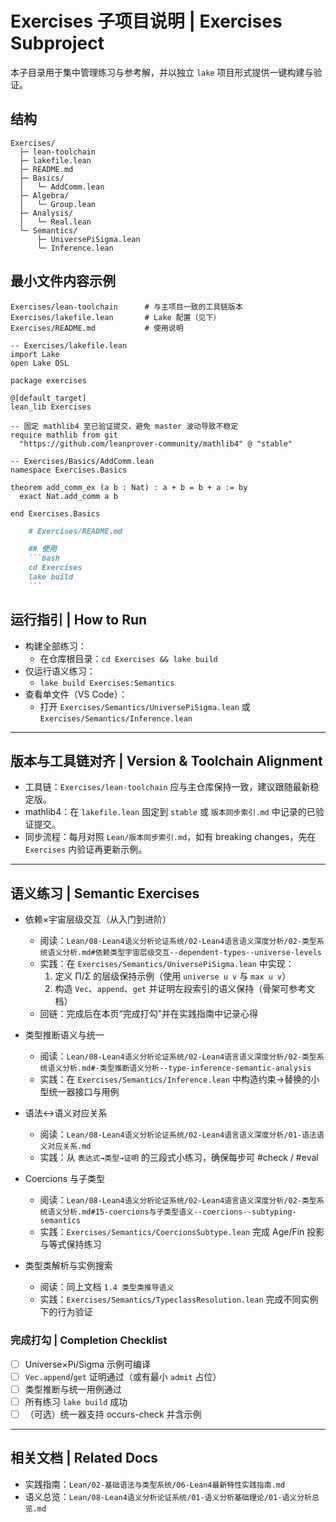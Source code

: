 # Exercises 子项目说明 | Exercises Subproject

本子目录用于集中管理练习与参考解，并以独立 `lake` 项目形式提供一键构建与验证。

## 结构

```text
Exercises/
  ├─ lean-toolchain
  ├─ lakefile.lean
  ├─ README.md
  ├─ Basics/
  │   └─ AddComm.lean
  ├─ Algebra/
  │   └─ Group.lean
  ├─ Analysis/
  │   └─ Real.lean
  └─ Semantics/
      ├─ UniversePiSigma.lean
      └─ Inference.lean
```

## 最小文件内容示例

```text
Exercises/lean-toolchain      # 与主项目一致的工具链版本
Exercises/lakefile.lean       # Lake 配置（见下）
Exercises/README.md           # 使用说明
```

```lean
-- Exercises/lakefile.lean
import Lake
open Lake DSL

package exercises

@[default_target]
lean_lib Exercises

-- 固定 mathlib4 至已验证提交，避免 master 波动导致不稳定
require mathlib from git
  "https://github.com/leanprover-community/mathlib4" @ "stable"
```

```lean
-- Exercises/Basics/AddComm.lean
namespace Exercises.Basics

theorem add_comm_ex (a b : Nat) : a + b = b + a := by
  exact Nat.add_comm a b

end Exercises.Basics
```

```markdown
    # Exercises/README.md

    ## 使用
    ```bash
    cd Exercises
    lake build
    ```

```

## 运行指引 | How to Run

- 构建全部练习：
  - 在仓库根目录：`cd Exercises && lake build`
- 仅运行语义练习：
  - `lake build Exercises:Semantics`
- 查看单文件（VS Code）：
  - 打开 `Exercises/Semantics/UniversePiSigma.lean` 或 `Exercises/Semantics/Inference.lean`

---

## 版本与工具链对齐 | Version & Toolchain Alignment

- 工具链：`Exercises/lean-toolchain` 应与主仓库保持一致，建议跟随最新稳定版。
- mathlib4：在 `lakefile.lean` 固定到 `stable` 或 `版本同步索引.md` 中记录的已验证提交。
- 同步流程：每月对照 `Lean/版本同步索引.md`，如有 breaking changes，先在 `Exercises` 内验证再更新示例。

---

## 语义练习 | Semantic Exercises

- 依赖×宇宙层级交互（从入门到进阶）
  - 阅读：`Lean/08-Lean4语义分析论证系统/02-Lean4语言语义深度分析/02-类型系统语义分析.md#依赖类型宇宙层级交互--dependent-types--universe-levels`
  - 实践：在 `Exercises/Semantics/UniversePiSigma.lean` 中实现：
    1) 定义 Π/Σ 的层级保持示例（使用 `universe u v` 与 `max u v`）
    2) 构造 `Vec`、`append`、`get` 并证明左段索引的语义保持（骨架可参考文档）
  - 回链：完成后在本页“完成打勾”并在实践指南中记录心得

- 类型推断语义与统一
  - 阅读：`Lean/08-Lean4语义分析论证系统/02-Lean4语言语义深度分析/02-类型系统语义分析.md#-类型推断语义分析--type-inference-semantic-analysis`
  - 实践：在 `Exercises/Semantics/Inference.lean` 中构造约束→替换的小型统一器接口与用例

- 语法↔语义对应关系
  - 阅读：`Lean/08-Lean4语义分析论证系统/02-Lean4语言语义深度分析/01-语法语义对应关系.md`
  - 实践：从 `表达式→类型→证明` 的三段式小练习，确保每步可 #check / #eval

- Coercions 与子类型
  - 阅读：`Lean/08-Lean4语义分析论证系统/02-Lean4语言语义深度分析/02-类型系统语义分析.md#15-coercions与子类型语义--coercions--subtyping-semantics`
  - 实践：`Exercises/Semantics/CoercionsSubtype.lean` 完成 Age/Fin 投影与等式保持练习

- 类型类解析与实例搜索
  - 阅读：同上文档 `1.4 类型类推导语义`
  - 实践：`Exercises/Semantics/TypeclassResolution.lean` 完成不同实例下的行为验证

### 完成打勾 | Completion Checklist

- [ ] Universe×Pi/Sigma 示例可编译
- [ ] `Vec.append`/`get` 证明通过（或有最小 `admit` 占位）
- [ ] 类型推断与统一用例通过
- [ ] 所有练习 `lake build` 成功
- [ ] （可选）统一器支持 occurs-check 并含示例

---

## 相关文档 | Related Docs

- 实践指南：`Lean/02-基础语法与类型系统/06-Lean4最新特性实践指南.md`
- 语义总览：`Lean/08-Lean4语义分析论证系统/01-语义分析基础理论/01-语义分析总览.md`
